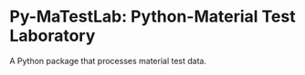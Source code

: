 # Py-MaTestLab: Python-Material Test Laboratory
A Python package that processes material test data.
